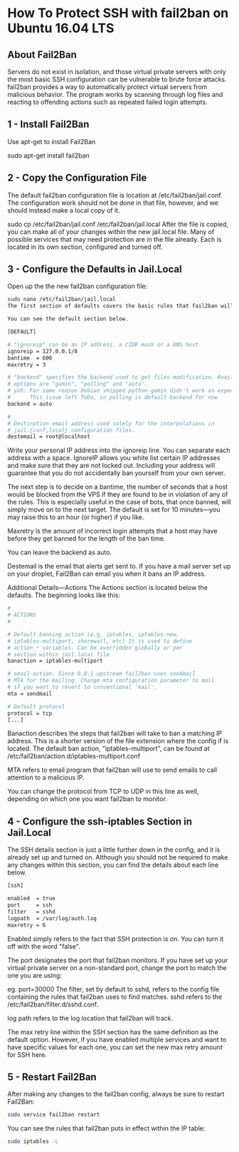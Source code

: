 # How To Protect SSH with fail2ban on Ubuntu 16.04 LTS

## About Fail2Ban
Servers do not exist in isolation, and those virtual private servers with only the most basic SSH configuration can be vulnerable to brute force attacks. fail2ban provides a way to automatically protect virtual servers from malicious behavior. The program works by scanning through log files and reacting to offending actions such as repeated failed login attempts.

## 1 - Install Fail2Ban
Use apt-get to install Fail2Ban

sudo apt-get install fail2ban

## 2 - Copy the Configuration File
The default fail2ban configuration file is location at /etc/fail2ban/jail.conf. The configuration work should not be done in that file, however, and we should instead make a local copy of it.

sudo cp /etc/fail2ban/jail.conf /etc/fail2ban/jail.local
After the file is copied, you can make all of your changes within the new jail.local file. Many of possible services that may need protection are in the file already. Each is located in its own section, configured and turned off.

## 3 - Configure the Defaults in Jail.Local
Open up the the new fail2ban configuration file:

```bash
sudo nano /etc/fail2ban/jail.local
The first section of defaults covers the basic rules that fail2ban will follow. If you want to set up more nuanced protection on your virtual server, you can customize the details in each section.

You can see the default section below.

[DEFAULT]

# "ignoreip" can be an IP address, a CIDR mask or a DNS host
ignoreip = 127.0.0.1/8
bantime  = 600
maxretry = 3

# "backend" specifies the backend used to get files modification. Available
# options are "gamin", "polling" and "auto".
# yoh: For some reason Debian shipped python-gamin didn't work as expected
#      This issue left ToDo, so polling is default backend for now
backend = auto

#
# Destination email address used solely for the interpolations in
# jail.{conf,local} configuration files.
destemail = root@localhost
```

Write your personal IP address into the ignoreip line. You can separate each address with a space. IgnoreIP allows you white list certain IP addresses and make sure that they are not locked out. Including your address will guarantee that you do not accidentally ban yourself from your own server.

The next step is to decide on a bantime, the number of seconds that a host would be blocked from the VPS if they are found to be in violation of any of the rules. This is especially useful in the case of bots, that once banned, will simply move on to the next target. The default is set for 10 minutes—you may raise this to an hour (or higher) if you like.

Maxretry is the amount of incorrect login attempts that a host may have before they get banned for the length of the ban time.

You can leave the backend as auto.

Destemail is the email that alerts get sent to. If you have a mail server set up on your droplet, Fail2Ban can email you when it bans an IP address.

Additional Details—Actions
The Actions section is located below the defaults. The beginning looks like this:
```bash
#
# ACTIONS
#

# Default banning action (e.g. iptables, iptables-new,
# iptables-multiport, shorewall, etc) It is used to define
# action_* variables. Can be overridden globally or per
# section within jail.local file
banaction = iptables-multiport

# email action. Since 0.8.1 upstream fail2ban uses sendmail
# MTA for the mailing. Change mta configuration parameter to mail
# if you want to revert to conventional 'mail'.
mta = sendmail

# Default protocol
protocol = tcp
[...]
``` 
Banaction describes the steps that fail2ban will take to ban a matching IP address. This is a shorter version of the file extension where the config if is located. The default ban action, "iptables-multiport", can be found at /etc/fail2ban/action.d/iptables-multiport.conf

MTA refers to email program that fail2ban will use to send emails to call attention to a malicious IP.

You can change the protocol from TCP to UDP in this line as well, depending on which one you want fail2ban to monitor.

## 4 - Configure the ssh-iptables Section in Jail.Local
The SSH details section is just a little further down in the config, and it is already set up and turned on. Although you should not be required to make any changes within this section, you can find the details about each line below.
```bash
[ssh]

enabled  = true
port     = ssh
filter   = sshd
logpath  = /var/log/auth.log
maxretry = 6
```

Enabled simply refers to the fact that SSH protection is on. You can turn it off with the word "false".

The port designates the port that fail2ban monitors. If you have set up your virtual private server on a non-standard port, change the port to match the one you are using:

 eg. port=30000
The filter, set by default to sshd, refers to the config file containing the rules that fail2ban uses to find matches. sshd refers to the /etc/fail2ban/filter.d/sshd.conf.

log path refers to the log location that fail2ban will track.

The max retry line within the SSH section has the same definition as the default option. However, if you have enabled multiple services and want to have specific values for each one, you can set the new max retry amount for SSH here.

## 5 - Restart Fail2Ban
After making any changes to the fail2ban config, always be sure to restart Fail2Ban:

```bash
sudo service fail2ban restart
```
You can see the rules that fail2ban puts in effect within the IP table:

```bash
sudo iptables -L
```


